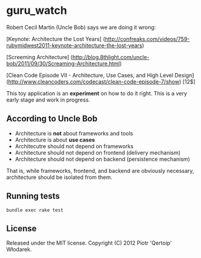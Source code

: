 # guru_watch

Robert Cecil Martin (Uncle Bob) says we are doing it wrong:

[Keynote: Architecture the Lost Years] (http://confreaks.com/videos/759-rubymidwest2011-keynote-architecture-the-lost-years)

[Screeming Architecture] (http://blog.8thlight.com/uncle-bob/2011/09/30/Screaming-Architecture.html)

[Clean Code Episode VII - Architecture, Use Cases, and High Level Design] (http://www.cleancoders.com/codecast/clean-code-episode-7/show) [12$]

This toy application is an __experiment__ on how to do it right. This is a very early stage and work in progress.

## According to Uncle Bob

 * Architecture is __not__ about frameworks and tools
 * Architecture is about __use cases__
 * Architecutre should not depend on frameworks
 * Architecture should not depend on frontend (delivery mechanism)
 * Architecture should not depend on backend (persistence mechanism)

That is, while frameworks, frontend, and backend are obviously necessary,
architecture should be isolated from them.

## Running tests

    bundle exec rake test

## License

Released under the MIT license. Copyright (C) 2012 Piotr 'Qertoip' Włodarek.
